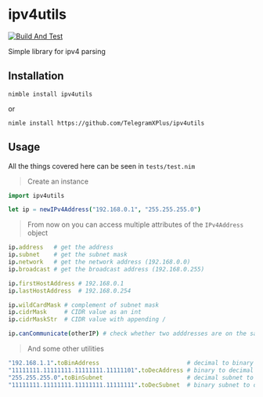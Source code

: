 # ipv4utils

[![Build And Test](https://github.com/TelegramXPlus/ipv4utils/actions/workflows/test.yml/badge.svg)](https://github.com/TelegramXPlus/ipv4utils/actions/workflows/test.yml)

Simple library for ipv4 parsing

## Installation

```
nimble install ipv4utils
```

or

```
nimle install https://github.com/TelegramXPlus/ipv4utils
```

## Usage

All the things covered here can be seen in `tests/test.nim`

> Create an instance

```nim
import ipv4utils

let ip = newIPv4Address("192.168.0.1", "255.255.255.0")
```

> From now on you can access multiple attributes of the `IPv4Address` object

```nim
ip.address   # get the address
ip.subnet    # get the subnet mask
ip.network   # get the network address (192.168.0.0)
ip.broadcast # get the broadcast address (192.168.0.255)

ip.firstHostAddress # 192.168.0.1
ip.lastHostAddress  # 192.168.0.254

ip.wildCardMask # complement of subnet mask
ip.cidrMask     # CIDR value as an int
ip.cidrMaskStr  # CIDR value with appending /

ip.canCommunicate(otherIP) # check whether two adddresses are on the same network
```

> And some other utilities

```nim
"192.168.1.1".toBinAddress                         # decimal to binary
"11111111.11111111.11111111.11111101".toDecAddress # binary to decimal
"255.255.255.0".toBinSubnet                        # decimal subnet to binary subnet
"11111111.11111111.11111111.11111111".toDecSubnet  # binary subnet to decimal subnet
```
